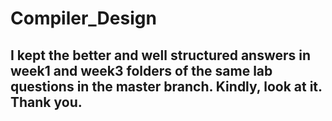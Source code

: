 # Compiler_Design
## I kept the better and well structured answers in week1 and week3 folders of the same lab questions in the master branch. Kindly, look at it. Thank you. 

